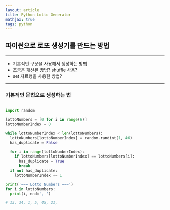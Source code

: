 ```yaml
---
layout: article
title: Python Lotto Generator
mathjax: true
tags: python
---
```


## 파이썬으로 로또 생성기를 만드는 방법

---

- 기본적인 구문을 사용해서 생성하는 방법
- 조금은 개선된 방법? shuffle 사용?
- set 자료형을 사용한 방법?
---

### 기본적인 문법으로 생성하는 법

```python

import random

lottoNumbers = [0 for i in range(6)]
lottoNumberIndex = 0

while lottoNumberIndex < len(lottoNumbers):
  lottoNumbers[lottoNumberIndex] = random.randint(1, 46)
  has_duplicate = False

  for i in range(lottoNumberIndex):
    if lottoNumbers[lottoNumberIndex] == lottoNumbers[i]:
      has_duplicate = True
      break
  if not has_duplicate:
    lottoNumberIndex += 1

print('=== Lotto Numbers ===')
for i in lottoNumbers:
  print(i, end=', ')

# 13, 34, 1, 5, 45, 21,
```


